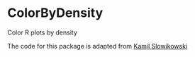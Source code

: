 # ColorByDensity
Color R plots by density


The code for this package is adapted from [Kamil Slowikowski](https://slowkow.com/notes/ggplot2-color-by-density/)
